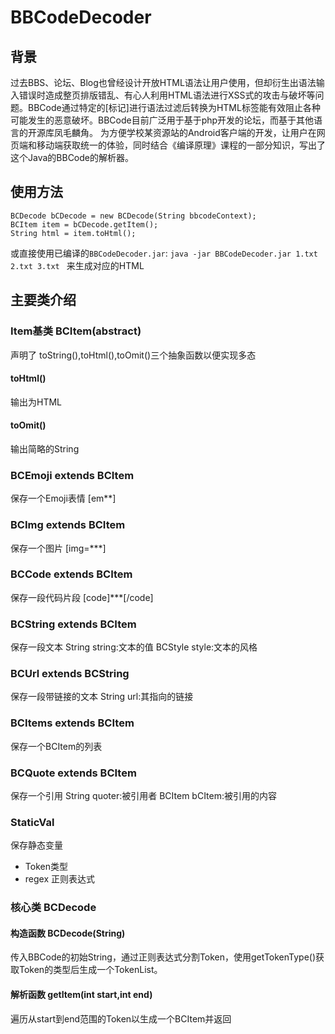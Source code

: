 ﻿# BBCodeDecoder

## 背景
过去BBS、论坛、Blog也曾经设计开放HTML语法让用户使用，但却衍生出语法输入错误时造成整页排版错乱、有心人利用HTML语法进行XSS式的攻击与破坏等问题。BBCode通过特定的[标记]进行语法过滤后转换为HTML标签能有效阻止各种可能发生的恶意破坏。BBCode目前广泛用于基于php开发的论坛，而基于其他语言的开源库凤毛麟角。
为方便学校某资源站的Android客户端的开发，让用户在网页端和移动端获取统一的体验，同时结合《编译原理》课程的一部分知识，写出了这个Java的BBCode的解析器。

## 使用方法

	BCDecode bCDecode = new BCDecode(String bbcodeContext);
	BCItem item = bCDecode.getItem();
	String html = item.toHtml();

或直接使用已编译的`BBCodeDecoder.jar`:
`java -jar BBCodeDecoder.jar 1.txt 2.txt 3.txt `
来生成对应的HTML

## 主要类介绍

### Item基类 BCItem(abstract)

声明了 toString(),toHtml(),toOmit()三个抽象函数以便实现多态
#### toHtml()
输出为HTML
#### toOmit()
输出简略的String

### BCEmoji extends BCItem

保存一个Emoji表情 [em**]

### BCImg extends BCItem

保存一个图片 [img=***]

### BCCode extends BCItem

保存一段代码片段 [code]***[/code]

### BCString extends BCItem

保存一段文本 
String string:文本的值
BCStyle style:文本的风格

### BCUrl extends BCString

保存一段带链接的文本 
String url:其指向的链接

### BCItems extends BCItem

保存一个BCItem的列表

### BCQuote extends BCItem

保存一个引用
String quoter:被引用者
BCItem bCItem:被引用的内容

### StaticVal

保存静态变量
* Token类型
* regex 正则表达式

### 核心类 BCDecode

#### 构造函数 BCDecode(String)
传入BBCode的初始String，通过正则表达式分割Token，使用getTokenType()获取Token的类型后生成一个TokenList。
#### 解析函数 getItem(int start,int end)
遍历从start到end范围的Token以生成一个BCItem并返回
